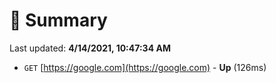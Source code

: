 # 📖 Summary
Last updated: **4/14/2021, 10:47:34 AM**

- `GET` [https://google.com](https://google.com) - **Up** (126ms)
